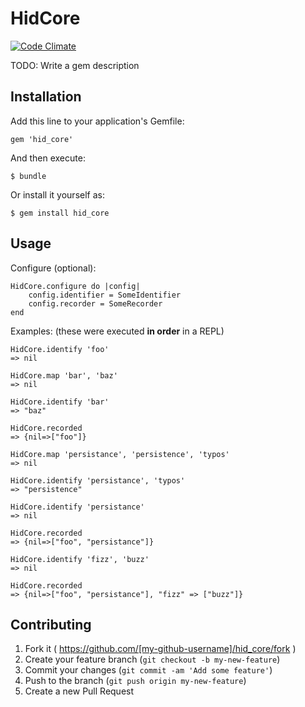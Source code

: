 # HidCore

[![Code Climate](https://codeclimate.com/github/bcavileer/hid_core/badges/gpa.svg)](https://codeclimate.com/github/bcavileer/hid)

TODO: Write a gem description

## Installation

Add this line to your application's Gemfile:

    gem 'hid_core'

And then execute:

    $ bundle

Or install it yourself as:

    $ gem install hid_core

## Usage

Configure (optional):

    HidCore.configure do |config|
        config.identifier = SomeIdentifier
        config.recorder = SomeRecorder
    end

Examples: (these were executed **in order** in a REPL)
    
    HidCore.identify 'foo'
    => nil
    
    HidCore.map 'bar', 'baz'
    => nil
    
    HidCore.identify 'bar'
    => "baz"
    
    HidCore.recorded
    => {nil=>["foo"]}
    
    HidCore.map 'persistance', 'persistence', 'typos'
    => nil
    
    HidCore.identify 'persistance', 'typos'
    => "persistence"
    
    HidCore.identify 'persistance'
    => nil
    
    HidCore.recorded
    => {nil=>["foo", "persistance"]}
    
    HidCore.identify 'fizz', 'buzz'
    => nil
    
    HidCore.recorded
    => {nil=>["foo", "persistance"], "fizz" => ["buzz"]}

## Contributing

1. Fork it ( https://github.com/[my-github-username]/hid_core/fork )
2. Create your feature branch (`git checkout -b my-new-feature`)
3. Commit your changes (`git commit -am 'Add some feature'`)
4. Push to the branch (`git push origin my-new-feature`)
5. Create a new Pull Request

